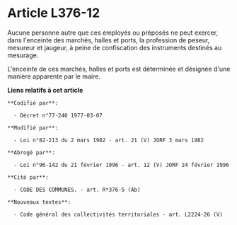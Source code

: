 # Article L376-12

Aucune personne autre que ces employés ou préposés ne peut exercer, dans l'enceinte des marchés, halles et ports, la
profession de peseur, mesureur et jaugeur, à peine de confiscation des instruments destinés au mesurage.

L'enceinte de ces marchés, halles et ports est déterminée et désignée d'une manière apparente par le maire.

**Liens relatifs à cet article**

	**Codifié par**:

	  - Décret n°77-240 1977-03-07

	**Modifié par**:

	  - Loi n°82-213 du 2 mars 1982 - art. 21 (V) JORF 3 mars 1982

	**Abrogé par**:

	  - Loi n°96-142 du 21 février 1996 - art. 12 (V) JORF 24 février 1996

	**Cité par**:

	  - CODE DES COMMUNES. - art. R*376-5 (Ab)

	**Nouveaux textes**:

	  - Code général des collectivités territoriales - art. L2224-26 (V)
